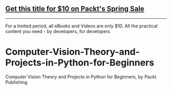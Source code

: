 ## [Get this title for $10 on Packt's Spring Sale](https://www.packt.com/V17610?utm_source=github&utm_medium=packt-github-repo&utm_campaign=spring_10_dollar_2022)
-----
For a limited period, all eBooks and Videos are only $10. All the practical content you need \- by developers, for developers

# Computer-Vision-Theory-and-Projects-in-Python-for-Beginners
Computer Vision Theory and Projects in Python for Beginners, by Packt Publishing
